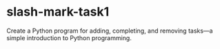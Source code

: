 # slash-mark-task1
Create a Python program for adding, completing, and removing tasks—a simple introduction to Python programming.
